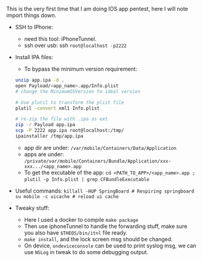 This is the very first time that I am doing IOS app pentest, here I will note import things down.

- SSH to IPhone:
	- need this tool: iPhoneTunnel.
	- ssh over usb: ssh `root@localhost -p2222`

- Install IPA files:
	- To bypass the minimum version requirement:
	
	~~~BASH
	unzip app.ipa -d .
	open Payload/<app_name>.app/Info.plist
	# change the MinimumOSVersion to ideal version
	
	# Use plutil to transform the plist file
	plutil -convert xml1 Info.plist 
	
	# re-zip the file with .ipa as ext
	zip -r Payload app.ipa
	scp -P 2222 app.ipa root@localhost:/tmp/
	ipainstaller /tmp/app.ipa
	~~~
	
	- app dir are under: `/var/mobile/Containers/Data/Application`
	- apps are under: `/private/var/mobile/Containers/Bundle/Application/xxx-xxx.../<app_name>.app`
	- To get the excutable of the app:
	`cd <PATH_TO_APP>/<app_name>.app ;`
	`plutil -p Info.plist | grep CFBundleExecutable`

- Useful commands:
	`killall -HUP SpringBoard # Respiring springboard`
	`su mobile -c uicache # reload ui cache`
	
- Tweaky stuff:
	- Here I used a docker to compile `make package`
	- Then use iphoneTunnel to handle the forwarding stuff, make sure you also have `$THEOS/bin/itnl` file ready.
	- `make install`, and the lock screen msg should be changed.
	- On device, `ondeviceconsole` can be used to print syslog msg, we can use `NSLog` in tweak to do some debugging output.